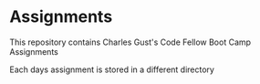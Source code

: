 Assignments
===========
This repository contains Charles Gust's Code Fellow Boot Camp Assignments

Each days assignment is stored in a different directory
